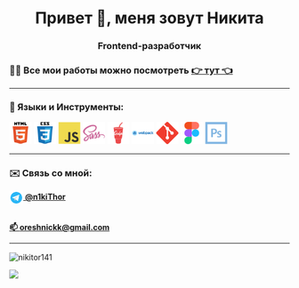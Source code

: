 <h1 align="center">Привет 👋, меня зовут Никита</h1>
<h3 align="center">Frontend-разработчик</h3>


<h3>👨‍💻 Все мои работы можно посмотреть <a href="https://nikitor141.github.io/portfolio/" target="_blank">👉 тут 👈</a></h3>
<hr>


<h3 align="left">🧰 Языки и Инструменты:</h3>
<p align="left"> 
<a href="https://www.w3.org/html/" target="_blank" rel="noreferrer"><img src="html-logo.svg" alt="html5" width="40" height="40"></a>
<a href="https://www.w3schools.com/css/" target="_blank" rel="noreferrer"><img src="css-logo.svg" alt="css3" width="40" height="40"></a>
<a href="https://developer.mozilla.org/en-US/docs/Web/JavaScript" target="_blank" rel="noreferrer"><img src="js-logo.svg" alt="javascript" width="40" height="40"></a>
<a href="https://sass-lang.com" target="_blank" rel="noreferrer"><img src="sass-logo.svg" alt="sass" width="40" height="40"></a>
<a href="https://gulpjs.com" target="_blank" rel="noreferrer"><img src="gulp-logo.svg" alt="gulp" width="40" height="40"></a>
<a href="https://webpack.js.org" target="_blank" rel="noreferrer"><img src="webpack-logo.svg" alt="webpack" width="40" height="40"></a>
<a href="https://git-scm.com/" target="_blank" rel="noreferrer"><img src="git-logo.svg" alt="git" width="40" height="40"></a>
<a href="https://www.figma.com/" target="_blank" rel="noreferrer"><img src="figma-logo.svg" alt="figma" width="40" height="40"></a>
<a href="https://www.photoshop.com/en" target="_blank" rel="noreferrer"><img src="photoshop-logo.svg" alt="photoshop" width="40" height="40"></a>
</p>
<hr>

<h3 align="left">✉️ Связь со мной:</h3>
<b><a href="https://t.me/oreshNick" target="_blank"><img src="telegram-logo.svg" alt="telegram" width="25" height="25" align="center"> @n1kiThor</a></b><br></br>


<b><a href="mailto:nikitor141@gmail.com" target="_blank">📫 oreshnickk@gmail.com</a></b>
<hr>

<p><img align="center" src="https://github-readme-stats.vercel.app/api/top-langs?username=nikitor141&show_icons=true&locale=en&layout=compact" alt="nikitor141" /></p>

![](https://komarev.com/ghpvc/?username=nikitor141&style=for-the-badge&color=0969da)

